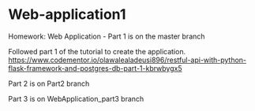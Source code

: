 # Web-application1
Homework: Web Application - Part 1  is on the master branch

Followed part 1 of the tutorial to create the application.
https://www.codementor.io/olawalealadeusi896/restful-api-with-python-flask-framework-and-postgres-db-part-1-kbrwbygx5

Part 2 is on Part2 branch  

Part 3 is on WebApplication_part3 branch